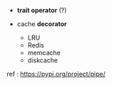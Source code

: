 
- **trait operator** (?)

- cache **decorator**
    - LRU
    - Redis
    - memcache
    - diskcache


ref : https://pypi.org/project/pipe/
